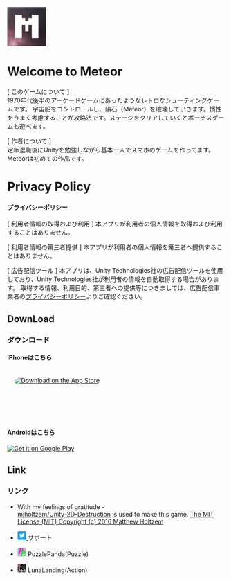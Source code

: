 <img src="https://github.com/Risono/Meteor-project/blob/main/docs/images/meteoricon_GooglePlay512x512.png?raw=true" alt="Meteorのアイコン" title="アイコン" width=90>

# Welcome to Meteor
[ このゲームについて ]  
1970年代後半のアーケードゲームにあったようなレトロなシューティングゲームです。
宇宙船をコントロールし、隕石（Meteor）を破壊していきます。慣性をうまく考慮することが攻略法です。ステージをクリアしていくとボーナスゲームも遊べます。

[ 作者について ]  
定年退職後にUnityを勉強しながら基本一人でスマホのゲームを作ってます。Meteorは初めての作品です。 

# Privacy Policy
#### プライバシーポリシー

[ 利用者情報の取得および利用 ]
本アプリが利用者の個人情報を取得および利用することはありません。 

[ 利用者情報の第三者提供 ] 
本アプリが利用者の個人情報を第三者へ提供することはありません。 

[ 広告配信ツール ] 
本アプリは、Unity Technologies社の広告配信ツールを使用しており、Unity Technologies社が利用者の情報を自動取得する場合があります。 取得する情報、利用目的、第三者への提供等につきましては、広告配信事業者の<a href= "https://unity3d.com/legal/privacy-policy" >プライバシーポリシー</a>よりご確認ください。 
## DownLoad
### ダウンロード
#### iPhoneはこちら
<a href="https://apps.apple.com/jp/app/meteor/id1561901864?itsct=apps_box_badge&amp;itscg=30200" style="display: inline-block; overflow: hidden; border-top-left-radius: 13px; border-top-right-radius: 13px; border-bottom-right-radius: 13px; border-bottom-left-radius: 13px; width: 235px; height: 80px; margin:16px; background-size:contain;"><img src="https://tools.applemediaservices.com/api/badges/download-on-the-app-store/black/en-us?size=250x83&amp;releaseDate=1626825600&h=6958afb9bdf247e7f172d176cbffef3b" alt="Download on the App Store" style="border-top-left-radius: 13px; border-top-right-radius: 13px; border-bottom-right-radius: 13px; border-bottom-left-radius: 13px; width: 235px; height: 80px; margin:0px; background-size:contain;"></a> 

#### Androidはこちら
<a href='https://play.google.com/store/apps/details?id=com.Daikuya.Meteor&pcampaignid=pcampaignidMKT-Other-global-all-co-prtnr-py-PartBadge-Mar2515-1'><img alt='Get it on Google Play' src='https://play.google.com/intl/us-en/badges/static/images/badges/en_badge_web_generic.png' width='270px' height='115px'/></a>


## Link
### リンク

* With my feelings of gratitude -  
[mjholtzem/Unity-2D-Destruction](https://github.com/mjholtzem/Unity-2D-Destruction) is used to make this game.
[The MIT License (MIT)
Copyright (c) 2016 Matthew Holtzem](https://github.com/mjholtzem/Unity-2D-Destruction/blob/master/LICENSE)

* <a href="https://twitter.com/daikuya_ri"><img src="docs/images/Twitter social icons - rounded square - blue.png" alt="Twitter" width="20" height="20"> <a>サポート</a>
* <a href="https://risono.github.io/PuzzlePanda-project"><img src="https://github.com/Risono/PuzzlePanda-project/blob/main/image/PuzzlePanda256x256.png?raw=true" alt="PuzzlePanda" width="20" height="20"> </a> PuzzlePanda(Puzzle)
* <a href="https://risono.github.io/LunaLanding-project"><img src="https://github.com/Risono/LunaLanding-project/blob/main/image/LL_iCon256.png?raw=true" alt="LunaLanding" width="20" height="20"> </a> LunaLanding(Action)

